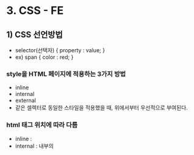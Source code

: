 # 3. CSS - FE
## 1) CSS 선언방법
- selector(선택자) { property : value; }
- ex) span { color : red; }
### style을 HTML 페이지에 적용하는 3가지 방법
- inline
- internal
- external
- 같은 셀렉터로 동일한 스타일을 적용했을 때, 위에서부터 우선적으로 부여된다.
### html 태그 위치에 따라 다름
- inline : <span style="color:red">
- internal : <head> 내부의 <style>, <body> 내부의 <span> html과 css가 공존해 선호되지 않음!
- external : 외부파일 .css 로 지정하기 <link rel="stylesheet" type="text/css" href="main.css" />
```html
ex)
<!DOCTYPE html>
<html>
<head>
    <!-- // internal -->
    <style>

        div > p {
          font-size:20px;    
        }

    </style>
    <link rel="stylesheet" href="css_basic.css">    <!-- // external -->

    <meta charset="utf-8">
    <meta name="viewport" content="width=device-width">
    <title>boostcourse</title>
</head>
<body>
<div>
    <p style="color:blue;">웹 프론트엔드</p>    <!-- // inline -->
</div>
</body>

</html>

css_basic.css
div > p {
border : 1px solid slategray;
}
```
## 2) 상속과 우선순위 결정
- 상위에서 적용한 스타일이 하위에도 반영된다. 
- 중첩된 엘리먼트마다 매번 같은 색상과 글자 크기를 부여하지 않아도 된다.
- width 속성이 상속되면 하위 엘리먼트가 모두 같은 크기의 넓잇값을 가지는 등 문제가 생길 수 있어
- box-model이라고 불리는 속성들(width, height, margin, padding, border)와 같이 크기 배치 관련 속성들은 상속되지 않는다.
```html
ex)
<!DOCTYPE html>
<html>
<head>

    <meta charset="utf-8">
    <meta name="viewport" content="width=device-width">
    <title>boostcourse</title>

    <style>
          div ul li div p {           <!--body 부분의 div, ul, li, div, p를 따라서 "내용 설명~" 부분만 스타일 적용-->
          color : blue;
          font-size : 30px;
          border : 2px solid slategray;
          padding : 30px;
        }
    </style>

</head>
<body>

<div>
    <span>my text is upper!</span>
    <ul>
        <li>
            <span>my text is dummy</span>
            <div>
                <p>내용 설명~</p>
            </div>
        </li>
        <li></li>
    </ul>
</div>

</body>

</html>
```
### Cascading
- CSS는 여러가지 스타일정보를 기반으로 경쟁에 의해 적절한 스타일이 반영된다.
- 어떤 것을 기준으로 최종적으로 반영하는지는 브라우저가 처리한다.
- 선언방식에 따른 차이
  - inline > internal > external
- 동일하면 나중 것이 먼저 적용된다.
```html
ex)
span {
    color : red;
}
span {
    color : blue;
}   
```
- 위의 경우 blue 적용
- 보다 구체적으로 표현된 것은 우선적으로 적용
```html
ex)
body > span {
color : red;
}
span {
color : blue;
}
```
- 위의 경우 red 적용
- id 값에는 더 높은 점수를 준다 ( id > class > element )
```html
ex)
<div id="a" class="b">
    text...
</div>

#a {
    color : red;
}
.b {
    color : blue;
}
div {
    color : green;
}
```
- 위의 경우 red
## 3) CSS Selector
- HTML의 요소를 tag, id, class, html 태그속성등을 통해 쉽게 찾아주는 방법
- element에 style을 지정하기 위해서, 3가지 기본 선택자를 사용할 수 있음
  - tag, id, class
- tag로 지정할 때
  - ex) span { color : red; } : 모든 span 태그에 지정됨
- id로 지정할 때
  - ex) #spantag { color ~ } : spantag라는 id를 가지고 있는 곳에 지정됨
- class로 지정할 때
  - ex) .spanClass ~
- id, class 요소 선택자와 함께 활용 가능
  - ex) div.class
- 그룹 선택 가능
  - ex) h1, span, div#id
- n번째 자식요소 선택 가능 (nth-child)
  - ex) #jisu > p:nth-child(2) {color:red;}
## 4) CSS 기본 Style 변경하기
```html
ex)
<!DOCTYPE html>
<html>
<head>

    <meta charset="utf-8">
    <meta name="viewport" content="width=device-width">
    <title>boostcourse</title>

    <style>
        body > div {
          font-size : 32px;  /* 기본값이 원래 16px인데, 32px로 변경 가능 */
          background-color : #ff0;
          font-family : monospace, sans-serif;
        }
        .myspan {
          /* color : rgba(0,0,255,0.5); */
          color : #0000ff;
          /* font-size : 30px; */
          font-size : 2em;  /* em으로 기본값의 배수로 표현가능하다 */
        }
    </style>

</head>
<body>

<div>
    <span class="myspan">my text is upper!</span>
</div>

</body>

</html>
```
## 5) Element가 배치되는 방법 (CSS layout)
### 엘리먼트가 배치되는 방식
- 엘리먼트를 화면에 배치하는 것을 layout 작업이라고 하며, rendering 과정이라고도 함
- 편의상 배치 라고 할 것
- 엘리먼트는 위에서 아래로 순서대로 블럭을 이루며 배치되는 것이 기본
- 웹사이트의 배치는 다양하게 표현 가능해야 하기 때문에, css에는 추가적인 속성을 제공함
- 중요한 속성은 다음과 같다.
  - display (block, inline, inline-block)
  - position (static, absolute, relative, fixed)
  - float (left, right)
- 이 속성을 중심으로 엘리먼트의 배치를 이해하는 것이 중요하다.
### 블록으로 쌓이는 엘리먼트 (display:block)
- display 속성이 block이거나 inline-block인 경우, 그 엘리먼트는 벽돌을 쌓듯 블록을 가지고 쌓인다.
```html
ex)
<div>block1</div>
<p>block2</p>
<div>block3</div>
```
- 이렇게 구현한 코드는 화면에 위에서 아래로 쌓이듯이 채워진다.
- 높이값을 더 주면 더 높은 크기로 엘리먼트가 쌓인다.
### 옆으로 흐르는 엘리먼트 (display:inline)
- display 속성이 inline인 경우는 우측으로, 아래쪽으로 빈자리를 차지하며 흐른다.
- inline 속성의 엘리먼트는 높이와 넓이를 지정해도 반영이 되지 않는다.
```html
<div>
  <span>나는 어떻게 배치되나요?</span>
  <span>좌우로 배치되는군요</span>
  <a>링크는요?</a>
  <strong>링크도 강조도 모두 좌우로 흐르는군요</strong>
  모두다 display 속성이 inline인 엘리먼트이기 때문입니다.
</div>
```
### 좀 다르게 배치시키기 (position 속성)
- position 속성을 사용하면 상대적/절대적으로 특정 위치에 엘리먼트를 배치하는 것이 수월하다.
1. position 속성은 기본 static이다. 그냥 순서대로 배치된다.
2. absolute 는 기준점에 따라서 특별한 위치에 위치한다. top/left/right/bottom으로 설정한다. 기준점을 상위엘리먼트로 단계적으로 찾아가는데, position이 기준점이다.
3. relative 는 원래 자신이 위치해야 할 곳을 기준으로 이동한다. top/left/right/bottom으로 설정
4. fixed 는 viewport(전체화면) 좌측, 맨위를 기준으로 동작한다.
```html
ex)
<!DOCTYPE html>
<html>
<head>
    <meta charset="utf-8">
    <meta name="viewport" content="width=device-width">
    <title>JS Bin</title>
</head>
<body>

<div class="wrap">
    <div class="static">static(default)</div>
    <div class="relative">relative(left:10px)</div>
    <div class="absolute">absolute(left:130px;top:30px)</div>
    <div class="fixed">fixed(top:250px)</div>
</div>

</body>
</html>

css

.wrap {
position:relative;
}

.wrap > div {
width:150px;
height:100px;
border:1px solid gray;
font-size:0.7em;
text-align:center;
line-height:100px;
}

.relative {
position:relative;
left:10px;
1top:10px;
}

.absolute {
position:absolute;
left:130px;
top:30px;
}

.fixed {
position:fixed;
top:250px;
}
```
### 간격을 다르게 해서 배치하기 (margin : 10px)
- margin으로 배치가 달라질 수 있다. 
- margin은 위/아래/좌/우 엘리먼트와 본인간의 간격이다. 그 간격만큼 내 위치가 달라진다.
```html
<!DOCTYPE html>
<html>
<head>
  <meta charset="utf-8">
  <meta name="viewport" content="width=device-width">
  <title>JS Bin</title>
</head>
<body>
  <div>left</div>
  <div class="bottom">bottom</div>
</body>
</html>

css
* {
border:1px solid gray;
}

.bottom {
margin-top : 100px;
margin-left : 100px;
}
```
### 기본 배치에서 벗어나서 떠있기 (float:left)
- float 속성으로 원래 flow에서 벗어날 수 있고 둥둥 떠다닐 수 있다.
- block 엘리먼트가 float된 엘리먼트는 의식하지 못하고 중첩해서 배치된다.
- 이런 독특함 때문에 웹사이트 레이아웃 배치에서 유용하게 활용된다.
```html
<!DOCTYPE html>
<html>
<head>
  <meta charset="utf-8">
  <meta name="viewport" content="width=device-width">
  <title>JS Bin</title>
</head>
<body>
  <div class="blue"></div>
  <div class="green"></div>
  <div class="red"></div>
</body>
</html>

div {
width:100px;height:100px;
border:1px solid gray;
font-size:0.7em;
}


.blue {
background-color:blue;
}

.green {
float:left;
background-color:green;
}

.red {
background-color:red;
/*숨겨진 녹색을 드러내기 위해 relative로 살짝옮김*/
position:relative;
left:10px;
}
```
### 하나의 블록엘리먼트는 box 형태임 (box-model)
- box의 크기와 간격에 관한 속성으로 배치를 추가 결정함
- margin, padding, border, outline으로 생성된다.
- box-shadow속성도 포함할 수 있는데, border 밖에 테두리를 그릴 수 있는 속성이다.
### 엘리먼트의 크기는 부모의 크기가 기본
- block 엘리먼트의 크기는 기본적으로는 부모의 크기만큼을 가진다.
- width:100%는 부모의 크기만큼을 다 갖는 것과 같다.
### box-sizing과 padding
- padding 속성을 늘리면 엘리먼트의 크기가 달라질 수 있다.
- box-sizing을 content-box가 아닌, border-box로 바꾼다면, padding때문에 box가 커지지 않게 할 수 있다.
### layout 구현 방법은?
- 전체 레이아웃은 float를 잘 사용해서 2단, 3단 컬럼 배치를 구현
- 최근에는 css-grid나 flex속성 등 layout을 위한 속성을 사용하기 시작했다
- 특별한 위치에 배치하기 위해서는 position absolute를 사용하고, 기준점을 relative로 설정한다
- 네비게이션과 같은 엘리먼트는 block 엘리먼트를 inline-block으로 변경해서 가로로 배치하기도 함
- 엘리먼트 안의 텍스트의 간격과, 다른 엘리먼트 간의 간격은 각각 padding과 margin 속성을 활용해서 위치시킨다